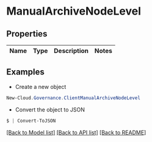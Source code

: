 # ManualArchiveNodeLevel
## Properties

Name | Type | Description | Notes
------------ | ------------- | ------------- | -------------

## Examples

- Create a new object
```powershell
New-Cloud.Governance.ClientManualArchiveNodeLevel 
```

- Convert the object to JSON
```powershell
$ | Convert-ToJSON
```


[[Back to Model list]](../README.md#documentation-for-models) [[Back to API list]](../README.md#documentation-for-api-endpoints) [[Back to README]](../README.md)

